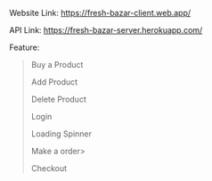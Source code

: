 Website Link: https://fresh-bazar-client.web.app/

API Link: https://fresh-bazar-server.herokuapp.com/

Feature:
>Buy a Product
>
>Add Product
>
>Delete Product
>
>Login
>
>Loading Spinner
>
>Make a order>
>
>Checkout
